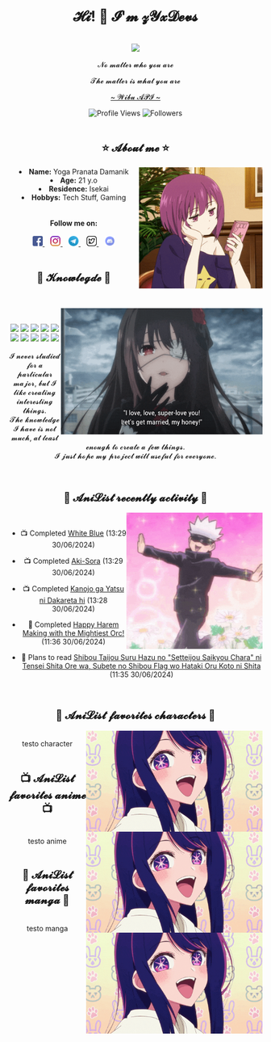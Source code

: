 <body>
  <center>
    <h1 align="center">𝓗𝓲! 👋 𝓘'𝓶 𝔃𝓨𝔁𝓓𝓮𝓿𝓼</h1>
    <br>
    <div align="center">
      <a href="https://github.com/zYxDevs" >
        <img src="https://img.anili.st/user/5393450" width="500"/>
      </a>
      <br>
      <p>𝓝𝓸 𝓶𝓪𝓽𝓽𝓮𝓻 𝔀𝓱𝓸 𝔂𝓸𝓾 𝓪𝓻𝓮</p>
      <p>𝓣𝓱𝓮 𝓶𝓪𝓽𝓽𝓮𝓻 𝓲𝓼 𝔀𝓱𝓪𝓽 𝔂𝓸𝓾 𝓪𝓻𝓮</p>
      <p><a href="https://wibu-api.eu.org/docs">~ 𝓦𝓲𝓫𝓾 𝓐𝓟𝓘 ~</a><p>
    </div>
    <div align="center">
      <img src="https://komarev.com/ghpvc/?username=zYxDevs&color=blue&style=flat&label=Profile+Views" alt="Profile Views"/>
      <img src="https://img.shields.io/github/followers/zYxDevs?label=Followers" style="float:left, margin-right:10px" alt="Followers"/>
    </div>
    <br>
    <div>
      <h2 align="center">⭐ 𝓐𝓫𝓸𝓾𝓽 𝓶𝓮 ⭐</h2>
      <div align="center">
        <img src="https://raw.githubusercontent.com/zYxDevs/zYxDevs/main/assets/shion_yozakura.gif" height="240" align="right">
      </div>
      <li><b>Name:</b> Yoga Pranata Damanik</li>
      <li><b>Age:</b> 21 y.o</li>
      <li><b>Residence:</b> Isekai</li>
      <li><b>Hobbys:</b> Tech Stuff, Gaming</li>
      <br><br>
      <b>Follow me on:</b><br><br>
      <a href="https://fb.me/yoga.xvip">
        <img src="https://raw.githubusercontent.com/CyberID-Ltd/zYxDevs-Profile-Requirements/main/174848.svg" alt="facebook" width="20" height="20"/>
      </a>&nbsp;&nbsp;
      <a href="https://instagram.com/itzme.yoga.id">
        <img src="https://raw.githubusercontent.com/CyberID-Ltd/zYxDevs-Profile-Requirements/main/174855.svg" alt="instagram" width="20" height="20">
      </a>&nbsp;&nbsp;
      <a href="https://t.me/Yoga_CIC">
        <img src="https://raw.githubusercontent.com/CyberID-Ltd/zYxDevs-Profile-Requirements/main/Telegram_logo.svg" alt="telegram" width="20" height="20"/>
      </a>&nbsp;&nbsp;
      <a href="https://twitter.com/AccountYoga">
        <img src="https://raw.githubusercontent.com/CyberID-Ltd/zYxDevs-Profile-Requirements/main/466963.png" alt="twitter" width="20" height="20"/>
      </a>&nbsp;&nbsp;
      <a href="https://discordapp.com/users/659718688219332639">
        <img src="https://raw.githubusercontent.com/CyberID-Ltd/zYxDevs-Profile-Requirements/main/discord_101785.svg" width="20.7" height="20.7" alt="discord"/>
      </a>
    </div>
    <br>
    <div>
      <h2 align="center">📇 𝓚𝓷𝓸𝔀𝓵𝓮𝓰𝓭𝓮 📇</h2>
      <br>
      <p>
      <div align="center">
        <img src="https://raw.githubusercontent.com/zYxDevs/zYxDevs/main/assets/kurumi_daisuki.gif" align="right" height="250" width="400">
      </div>
    </div>
    <div>
      <br>
      <p align="center">
        <img src="https://img.shields.io/badge/python%20-%23323330.svg?&style=for-the-badge&logo=python"/>
        <img src="https://img.shields.io/badge/oracle%20-%23323330.svg?&style=for-the-badge&logo=oracle"/>
        <img src="https://img.shields.io/badge/vercel%20-%23323330.svg?&style=for-the-badge&logo=vercel"/>
        <img src="https://img.shields.io/badge/node.js%20-%23323330.svg?&style=for-the-badge&logo=node.js"/>
        <img src="https://img.shields.io/badge/javascript%20-%23323330.svg?&style=for-the-badge&logo=javascript"/>
        <img src="https://img.shields.io/badge/postgresql%20-%23323330.svg?&style=for-the-badge&logo=postgresql"/>
        <img src="https://img.shields.io/badge/mongodb%20-%23323330.svg?&style=for-the-badge&logo=mongodb"/>
        <img src="https://img.shields.io/badge/git%20-%23323330.svg?&style=for-the-badge&logo=git"/>
        <img src="https://img.shields.io/badge/ubuntu%20-%23323330.svg?&style=for-the-badge&logo=ubuntu"/>
        <img src="https://img.shields.io/badge/windows%20-%23323330.svg?&style=for-the-badge&logo=windows"/><br><br>
        𝓘 𝓷𝓮𝓿𝓮𝓻 𝓼𝓽𝓾𝓭𝓲𝓮𝓭 𝓯𝓸𝓻 𝓪 𝓹𝓪𝓻𝓽𝓲𝓬𝓾𝓵𝓪𝓻 𝓶𝓪𝓳𝓸𝓻, 𝓫𝓾𝓽 𝓘 𝓵𝓲𝓴𝓮 𝓬𝓻𝓮𝓪𝓽𝓲𝓷𝓰 𝓲𝓷𝓽𝓮𝓻𝓮𝓼𝓽𝓲𝓷𝓰 𝓽𝓱𝓲𝓷𝓰𝓼.<br>
        𝓣𝓱𝓮 𝓴𝓷𝓸𝔀𝓵𝓮𝓭𝓰𝓮 𝓘 𝓱𝓪𝓿𝓮 𝓲𝓼 𝓷𝓸𝓽 𝓶𝓾𝓬𝓱, 𝓪𝓽 𝓵𝓮𝓪𝓼𝓽 𝓮𝓷𝓸𝓾𝓰𝓱 𝓽𝓸 𝓬𝓻𝓮𝓪𝓽𝓮 𝓪 𝓯𝓮𝔀 𝓽𝓱𝓲𝓷𝓰𝓼.<br>
        𝓘 𝓳𝓾𝓼𝓽 𝓱𝓸𝓹𝓮 𝓶𝔂 𝓹𝓻𝓸𝓳𝓮𝓬𝓽 𝔀𝓲𝓵𝓵 𝓾𝓼𝓮𝓯𝓾𝓵 𝓯𝓸𝓻 𝓮𝓿𝓮𝓻𝔂𝓸𝓷𝓮.
      </p>
    </div>
    <br>
    <h2 align="center">📝 𝓐𝓷𝓲𝓛𝓲𝓼𝓽 𝓻𝓮𝓬𝓮𝓷𝓽𝓵𝔂 𝓪𝓬𝓽𝓲𝓿𝓲𝓽𝔂 📝</h2>
    <div align="center">
      <img src="https://raw.githubusercontent.com/zYxDevs/zYxDevs/main/assets/gojou_satoru.gif" align="right" width="270" height="270"/>
    </div>
    <br>
    <div>
      <!-- ANILIST_ACTIVITY:start -->

-   📺 Completed <a href='https://anilist.co/anime/123383'>White Blue</a> (13:29 30/06/2024)<br>
-   📺 Completed <a href='https://anilist.co/anime/6987'>Aki-Sora</a> (13:29 30/06/2024)<br>
-   📺 Completed <a href='https://anilist.co/anime/119254'>Kanojo ga Yatsu ni Dakareta hi</a> (13:28 30/06/2024)<br>
-   📖 Completed <a href='https://anilist.co/manga/116809'>Happy Harem Making with the Mightiest Orc!</a> (11:36 30/06/2024)<br>
-   📖 Plans to read <a href='https://anilist.co/manga/164895'>Shibou Taijou Suru Hazu no "Setteijou Saikyou Chara" ni Tensei Shita Ore wa, Subete no Shibou Flag wo Hataki Oru Koto ni Shita</a> (11:35 30/06/2024)<br>

      <!-- ANILIST_ACTIVITY:end -->
    </div>
    <br>
    <h2 align="center">💖 𝓐𝓷𝓲𝓛𝓲𝓼𝓽 𝓯𝓪𝓿𝓸𝓻𝓲𝓽𝓮𝓼 𝓬𝓱𝓪𝓻𝓪𝓬𝓽𝓮𝓻𝓼 💖</h2>
    <div align="center">
      <img src="https://raw.githubusercontent.com/zYxDevs/zYxDevs/main/assets/ai_wink.gif" align="right" width="350" height="200">
    </div>
    <br>
    <div>
      <!-- favorites_characters starts -->
      testo character
      <!-- favorites_characters ends -->
    </div>
    <br>
    <h2 align="center">📺 𝓐𝓷𝓲𝓛𝓲𝓼𝓽 𝓯𝓪𝓿𝓸𝓻𝓲𝓽𝓮𝓼 𝓪𝓷𝓲𝓶𝓮 📺</h2>
    <div align="center">
      <img src="https://raw.githubusercontent.com/zYxDevs/zYxDevs/main/assets/ai_wink.gif" align="right" width="350" height="200">
    </div>
    <br>
    <div>
      <!-- favorites_characters starts -->
      testo anime
      <!-- favorites_characters ends -->
    </div>
    <br>
    <h2 align="center">📖 𝓐𝓷𝓲𝓛𝓲𝓼𝓽 𝓯𝓪𝓿𝓸𝓻𝓲𝓽𝓮𝓼 𝓶𝓪𝓷𝓰𝓪 📖</h2>
    <div align="center">
      <img src="https://raw.githubusercontent.com/zYxDevs/zYxDevs/main/assets/ai_wink.gif" align="right" width="350" height="200">
    </div>
    <br>
    <div>
      <!-- favorites_characters starts -->
      testo manga
      <!-- favorites_characters ends -->
    </div>
  </center>
</body>
